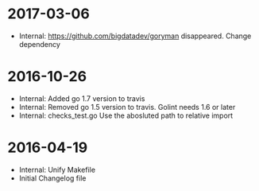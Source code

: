 2017-03-06
==========
* Internal: https://github.com/bigdatadev/goryman disappeared. Change dependency

2016-10-26
==========
* Internal: Added go 1.7 version to travis
* Internal: Removed go 1.5 version to travis. Golint needs 1.6 or later
* Internal: checks_test.go Use the abosluted path to relative import

2016-04-19
==========
* Internal: Unify Makefile
* Initial Changelog file
